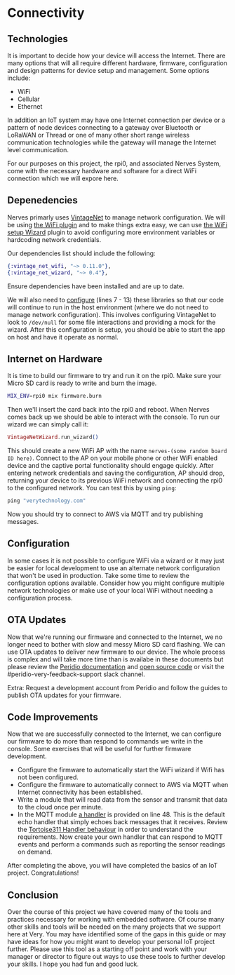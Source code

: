 # Connectivity

## Technologies

It is important to decide how your device will access the Internet. There are many options that will all require different hardware, firmware, configuration and design patterns for device setup and management. Some options include:

- WiFi
- Cellular
- Ethernet

In addition an IoT system may have one Internet connection per device or a pattern of node devices connecting to a gateway over Bluetooth or LoRaWAN or Thread or one of many other short range wireless communication technologies while the gateway will manage the Internet level communication.

For our purposes on this project, the rpi0, and associated Nerves System, come with the necessary hardware and software for a direct WiFi connection which we will expore here.

## Depenedencies

Nerves primarly uses [VintageNet](https://github.com/nerves-networking/vintage_net) to manage network configuration. We will be using [the WiFi plugin](https://github.com/nerves-networking/vintage_net_wifi) and to make things extra easy, we can use [the WiFi setup Wizard](https://github.com/nerves-networking/vintage_net_wizard) plugin to avoid configuring more environment variables or hardcoding network credentials.

Our dependencies list should include the following:

```elixir
{:vintage_net_wifi, "~> 0.11.0"},
{:vintage_net_wizard, "~> 0.4"},
```

Ensure dependencies have been installed and are up to date.

We will also need to [configure](../../config/host.exs) (lines 7 - 13) these libraries so that our code will continue to run in the host environment (where we do not need to manage network configuration). This involves configuring VintageNet to look to `/dev/null` for some file interactions and providing a mock for the wizard. After this configuration is setup, you should be able to start the app on host and have it operate as normal.

## Internet on Hardware

It is time to build our firmware to try and run it on the rpi0. Make sure your Micro SD card is ready to write and burn the image.

```sh
MIX_ENV=rpi0 mix firmware.burn
```

Then we'll insert the card back into the rpi0 and reboot. When Nerves comes back up we should be able to interact with the console. To run our wizard we can simply call it:

```elixir
VintageNetWizard.run_wizard()
```

This should create a new WiFi AP with the name `nerves-(some random board ID here)`. Connect to the AP on your mobile phone or other WiFi enabled device and the captive portal functionality should engage quickly. After entering network credentials and saving the configuration, AP should drop, returning your device to its previous WiFi network and connecting the rpi0 to the configured network. You can test this by using `ping`:

```elixir
ping "verytechnology.com"
```

Now you should try to connect to AWS via MQTT and try publishing messages.

## Configuration

In some cases it is not possible to configure WiFi via a wizard or it may just be easier for local development to use an alternate network configuration that won't be used in production. Take some time to review the configuration options available. Consider how you might configure multiple network technologies or make use of your local WiFi without needing a configuration process.

## OTA Updates

Now that we're running our firmware and connected to the Internet, we no longer need to bother with slow and messy Micro SD card flashing. We can use OTA updates to deliver new firmware to our device. The whole process is complex and will take more time than is availabe in these documents but please review the [Peridio documentation](https://docs.peridio.com/reference) and [open source code](https://github.com/peridio/peridiod) or visit the #peridio-very-feedback-support slack channel.

Extra: Request a development account from Peridio and follow the guides to publish OTA updates for your firmware.

## Code Improvements

Now that we are successfully connected to the Internet, we can configure our firmware to do more than respond to commands we write in the console. Some exercises that will be useful for further firmware development.

- Configure the firmware to automatically start the WiFi wizard if Wifi has not been configured.
- Configure the firmware to automatically connect to AWS via MQTT when Internet connectivity has been established.
- Write a module that will read data from the sensor and transmit that data to the cloud once per minute.
- In the MQTT module [a handler](../../lib/retreat_hack/cloud_comm/mqtt.ex) is provided on line 48. This is the default echo handler that simply echoes back messages that it receives. Review the [Tortoise311 Handler behaviour](https://hexdocs.pm/tortoise311/0.10.4/Tortoise.Handler.html) in order to understand the requirements. Now create your own handler that can respond to MQTT events and perform a commands such as reporting the sensor readings on demand.

After completing the above, you will have completed the basics of an IoT project. Congratulations!

## Conclusion

Over the course of this project we have covered many of the tools and practices necessary for working with embedded software. Of course many other skills and tools will be needed on the many projects that we support here at Very. You may have identified some of the gaps in this guide or may have ideas for how you might want to develop your personal IoT project further. Please use this tool as a starting off point and work with your manager or director to figure out ways to use these tools to further develop your skills. I hope you had fun and good luck.
